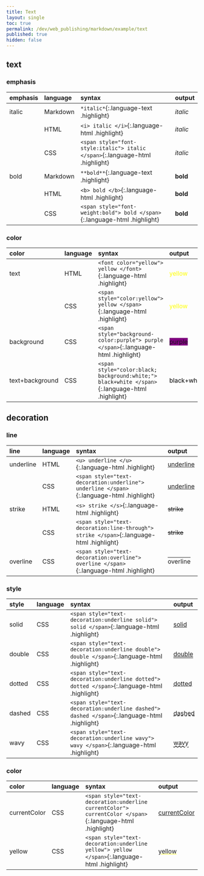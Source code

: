 ```yaml
---
title: Text
layout: single
toc: true
permalink: /dev/web_publishing/markdown/example/text
published: true
hidden: false
---
```


## text

### emphasis

| emphasis | language | syntax | output |
| :-       | :-       | :-     | :-     |
| italic | Markdown | `*italic*`{:.language-text .highlight} | *italic* |
|        | HTML     | `<i> italic </i>`{:.language-html .highlight} | <i> italic </i> |
|        | CSS      | `<span style="font-style:italic"> italic </span>`{:.language-html .highlight} | <span style="font-style:italic"> italic </span> |
| bold | Markdown | `**bold**`{:.language-text .highlight} | **bold** |
|      | HTML     | `<b> bold </b>`{:.language-html .highlight} | <b> bold </b> |
|      | CSS      | `<span style="font-weight:bold"> bold </span>`{:.language-html .highlight} | <span style="font-weight:bold"> bold </span> |

### color

| color | language | syntax | output |
| :-    | :-       | :-     | :-     |
| text | HTML | `<font color="yellow"> yellow </font>`{:.language-html .highlight} | <font color="yellow"> yellow </font> |
|      | CSS  | `<span style="color:yellow"> yellow </span>`{:.language-html .highlight} | <span style="color:yellow"> yellow </span> |
| background | CSS | `<span style="background-color:purple"> purple </span>`{:.language-html .highlight} | <span style="background-color:purple"> purple </span> |
| text+background | CSS | `<span style="color:black; background:white;"> black+white </span>`{:.language-html .highlight} | <span style="color:black; background:white;"> black+white </span> |

## decoration

### line

| line | language | syntax | output |
| :-   | :-       | :-     | :-     |
| underline | HTML | `<u> underline </u>`{:.language-html .highlight} | <u> underline </u> |
|           | CSS  | `<span style="text-decoration:underline"> underline </span>`{:.language-html .highlight} | <span style="text-decoration:underline"> underline </span> |
| strike    | HTML | `<s> strike </s>`{:.language-html .highlight} | <s> strike </s> |
|           | CSS  | `<span style="text-decoration:line-through"> strike </span>`{:.language-html .highlight} | <span style="text-decoration:line-through"> strike </span> |
| overline  | CSS | `<span style="text-decoration:overline"> overline </span>`{:.language-html .highlight} | <span style="text-decoration:overline"> overline </span> |

### style

| style | language | syntax | output |
| :-    | :-       | :-     | :-     |
| solid  | CSS | `<span style="text-decoration:underline solid"> solid </span>`{:.language-html .highlight} | <span style="text-decoration:underline solid"> solid </span> |
| double | CSS | `<span style="text-decoration:underline double"> double </span>`{:.language-html .highlight} | <span style="text-decoration:underline double"> double </span> |
| dotted | CSS | `<span style="text-decoration:underline dotted"> dotted </span>`{:.language-html .highlight} | <span style="text-decoration:underline dotted"> dotted </span> |
| dashed | CSS | `<span style="text-decoration:underline dashed"> dashed </span>`{:.language-html .highlight} | <span style="text-decoration:underline dashed"> dashed </span> |
| wavy   | CSS | `<span style="text-decoration:underline wavy"> wavy </span>`{:.language-html .highlight} | <span style="text-decoration:underline wavy"> wavy </span> |

### color
       
| color | language | syntax | output |
| :-    | :-       | :-     | :-     |
| currentColor | CSS | `<span style="text-decoration:underline currentColor"> currentColor </span>`{:.language-html .highlight} | <span style="text-decoration:underline currentColor"> currentColor </span> |
| yellow       | CSS | `<span style="text-decoration:underline yellow"> yellow </span>`{:.language-html .highlight} | <span style="text-decoration:underline yellow"> yellow </span> |
